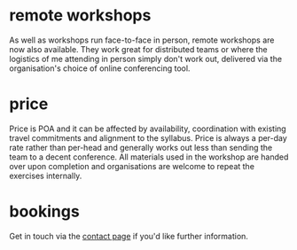 
# remote workshops

As well as workshops run face-to-face in person, remote workshops are now also available. They work great for distributed teams or where the logistics of me attending in person simply don't work out, delivered via the organisation's choice of online conferencing tool.

# price

Price is POA and it can be affected by availability, coordination with existing travel commitments and alignment to the syllabus. Price is always a per-day rate rather than per-head and generally works out less than sending the team to a decent conference. All materials used in the workshop are handed over upon completion and organisations are welcome to repeat the exercises internally.

# bookings

Get in touch via the [contact page](/contact) if you'd like further information.
